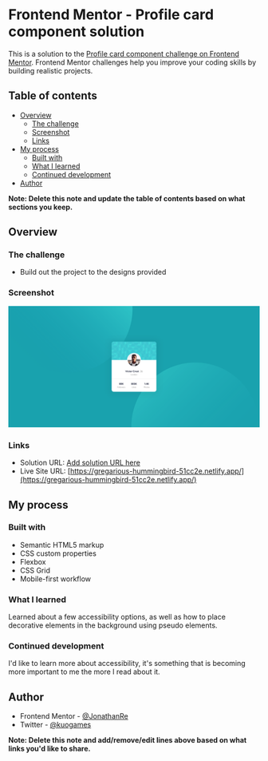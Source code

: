 # Frontend Mentor - Profile card component solution

This is a solution to the [Profile card component challenge on Frontend Mentor](https://www.frontendmentor.io/challenges/profile-card-component-cfArpWshJ). Frontend Mentor challenges help you improve your coding skills by building realistic projects. 

## Table of contents

- [Overview](#overview)
  - [The challenge](#the-challenge)
  - [Screenshot](#screenshot)
  - [Links](#links)
- [My process](#my-process)
  - [Built with](#built-with)
  - [What I learned](#what-i-learned)
  - [Continued development](#continued-development)
- [Author](#author)

**Note: Delete this note and update the table of contents based on what sections you keep.**

## Overview

### The challenge

- Build out the project to the designs provided

### Screenshot

![](./screenshot.png)

### Links

- Solution URL: [Add solution URL here](https://your-solution-url.com)
- Live Site URL: [https://gregarious-hummingbird-51cc2e.netlify.app/](https://gregarious-hummingbird-51cc2e.netlify.app/)

## My process

### Built with

- Semantic HTML5 markup
- CSS custom properties
- Flexbox
- CSS Grid
- Mobile-first workflow

### What I learned

Learned about a few accessibility options, as well as how to place decorative elements in the background using pseudo elements.

### Continued development

I'd like to learn more about accessibility, it's something that is becoming more important to me the more I read about it.

## Author

- Frontend Mentor - [@JonathanRe](https://www.frontendmentor.io/profile/JonathanRe)
- Twitter - [@kuogames](https://www.twitter.com/kuogames)

**Note: Delete this note and add/remove/edit lines above based on what links you'd like to share.**
